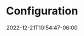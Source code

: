 ---
title: "Configuration"
date: 2022-12-21T10:54:47-06:00
lastmod: 2022-12-21T10:54:47-06:00
description: "Configuring GDS Systems"
weight: 20
---